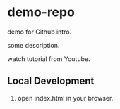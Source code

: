 # demo-repo
demo for Github intro.

some description.

watch tutorial from Youtube.


## Local Development
1. open index.html in your browser.

